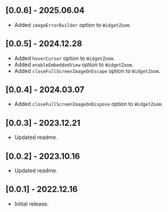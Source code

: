## [0.0.6] - 2025.06.04

- Added `imageErrorBuilder` option to `WidgetZoom`.

## [0.0.5] - 2024.12.28

- Added `hoverCursor` option to `WidgetZoom`.
- Added `enableEmbeddedView` option to `WidgetZoom`.
- Added `closeFullScreenImageOnEscape` option to `WidgetZoom`.

## [0.0.4] - 2024.03.07

- Added `closeFullScreenImageOnDispose` option to `WidgetZoom`.

## [0.0.3] - 2023.12.21

- Updated readme.

## [0.0.2] - 2023.10.16

- Updated readme.

## [0.0.1] - 2022.12.16

- Initial release.
